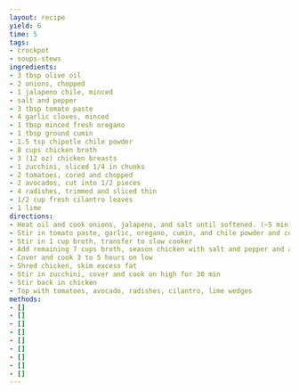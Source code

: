 ```yaml
---
layout: recipe
yield: 6
time: 5
tags:
- crockpot
- soups-stews
ingredients:
- 3 tbsp olive oil
- 2 onions, chopped
- 1 jalapeno chile, minced
- salt and pepper
- 3 tbsp tomato paste
- 4 garlic cloves, minced
- 1 tbsp minced fresh oregano
- 1 tbsp ground cumin
- 1.5 tsp chipotle chile powder
- 8 cups chicken broth
- 3 (12 oz) chicken breasts
- 1 zucchini, sliced 1/4 in chunks
- 2 tomatoes, cored and chopped
- 2 avocados, cut into 1/2 pieces
- 4 radishes, trimmed and sliced thin
- 1/2 cup fresh cilantro leaves
- 1 lime
directions:
- Heat oil and cook onions, jalapeno, and salt until softened. (~5 min)
- Stir in tomato paste, garlic, oregano, cumin, and chile powder and cook untiil fragrant
- Stir in 1 cup broth, transfer to slow cooker
- Add remaining 7 cups broth, season chicken with salt and pepper and add to slow cooker
- Cover and cook 3 to 5 hours on low
- Shred chicken, skim excess fat
- Stir in zucchini, cover and cook on high for 30 min
- Stir back in chicken
- Top with tomatoes, avocado, radishes, cilantro, lime wedges
methods:
- []
- []
- []
- []
- []
- []
- []
- []
- []
---
```

